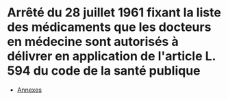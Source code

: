 # Arrêté du 28 juillet 1961 fixant la liste des médicaments que les docteurs en médecine sont autorisés à délivrer en application de l'article L. 594 du code de la santé publique

- [Annexes](annexes)
